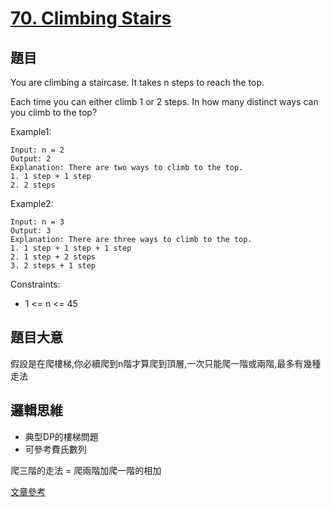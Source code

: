 # [70. Climbing Stairs](https://leetcode.com/problems/climbing-stairs/)

## 題目
You are climbing a staircase. It takes n steps to reach the top.

Each time you can either climb 1 or 2 steps. In how many distinct ways can you climb to the top?

Example1:
```
Input: n = 2
Output: 2
Explanation: There are two ways to climb to the top.
1. 1 step + 1 step
2. 2 steps
```

Example2:
```
Input: n = 3
Output: 3
Explanation: There are three ways to climb to the top.
1. 1 step + 1 step + 1 step
2. 1 step + 2 steps
3. 2 steps + 1 step
```

Constraints:
* 1 <= n <= 45

## 題目大意
假設是在爬樓梯,你必續爬到n階才算爬到頂層,一次只能爬一階或兩階,最多有幾種走法

## 邏輯思維
* 典型DP的樓梯問題
* 可參考費氏數列

爬三階的走法 = 爬兩階加爬一階的相加

[文章參考](https://blog.chairco.me/posts/2017/08/Understand_Dynamic_Programming_Algorithm_usining_Python.html?fbclid=IwAR0zBv1Vqbk9u7yi2q3gFFNQ5Que_wRyeeN29kt3HgBmYmoK5LjO82_BQsw)